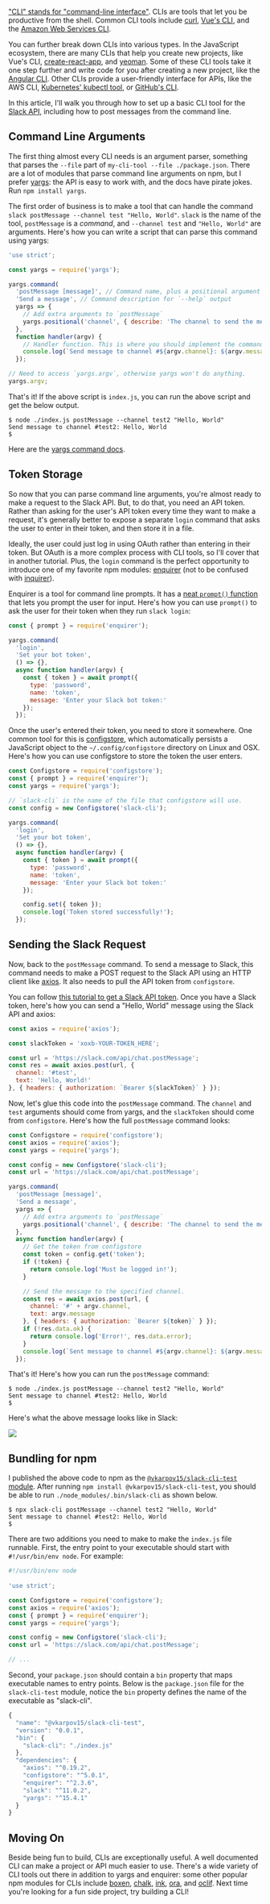 ["CLI" stands for "command-line interface"](https://en.wikipedia.org/wiki/Command-line_interface). CLIs are tools that
let you be productive from the shell. Common CLI tools include [curl](/what-javascript-developers-should-know-about-curl.html),
[Vue's CLI](https://cli.vuejs.org/), and the [Amazon Web Services CLI](https://aws.amazon.com/cli/).

You can further break down CLIs into various types. In the JavaScript ecosystem, there are many CLIs that help you
create new projects, like Vue's CLI, [create-react-app](https://github.com/facebook/create-react-app), and [yeoman](https://yeoman.io/).
Some of these CLI tools take it one step further and write code for you after creating a new project, like the [Angular CLI](https://cli.angular.io/). Other CLIs provide a user-friendly interface for APIs, like the AWS CLI, [Kubernetes' kubectl tool](https://kubernetes.io/docs/reference/kubectl/overview/), or [GitHub's CLI](https://github.com/cli/cli).

In this article, I'll walk you through how to set up a basic CLI tool for the [Slack API](/working-with-the-slack-api-in-node-js.html),
including how to post messages from the command line.

Command Line Arguments
---------------

The first thing almost every CLI needs is an argument parser, something that parses the `--file` part of
`my-cli-tool --file ./package.json`. There are a lot of modules that parse command line arguments on npm, but
I prefer [yargs](https://www.npmjs.com/package/yargs): the API is easy to work with, and the docs have pirate jokes.
Run `npm install yargs`.

The first order of business is to make a tool that can handle the command `slack postMessage --channel test "Hello, World"`. `slack`
is the name of the tool, `postMessage` is a _command_, and `--channel test` and `"Hello, World"` are arguments. Here's how
you can write a script that can parse this command using yargs:

```javascript
'use strict';

const yargs = require('yargs');

yargs.command(
  'postMessage [message]', // Command name, plus a positional argument `message`
  'Send a message', // Command description for `--help` output
  yargs => {
    // Add extra arguments to `postMessage`
    yargs.positional('channel', { describe: 'The channel to send the message to', default: 'test' });
  },
  function handler(argv) {
    // Handler function. This is where you should implement the command
    console.log(`Send message to channel #${argv.channel}: ${argv.message}`);
  });

// Need to access `yargs.argv`, otherwise yargs won't do anything.
yargs.argv;
```

That's it! If the above script is `index.js`, you can run the above script and get the below output.

```
$ node ./index.js postMessage --channel test2 "Hello, World"
Send message to channel #test2: Hello, World
$ 
```

Here are the [yargs command docs](https://github.com/yargs/yargs/blob/master/docs/advanced.md#positional-arguments).

Token Storage
-------------

So now that you can parse command line arguments, you're almost ready to make a request to the Slack API. But, to
do that, you need an API token. Rather than asking for the user's API token every time they want to make a request,
it's generally better to expose a separate `login` command that asks the user to enter in their token, and then
store it in a file.

Ideally, the user could just log in using OAuth rather than entering in their token. But OAuth is a more complex
process with CLI tools, so I'll cover that in another tutorial. Plus, the `login` command is the perfect
opportunity to introduce one of my favorite npm modules: [enquirer](https://www.npmjs.com/package/enquirer) (not to be confused with [inquirer](https://www.npmjs.com/package/inquirer)).

Enquirer is a tool for command line prompts. It has a [neat `prompt()` function](https://www.npmjs.com/package/enquirer#%E2%9D%AF-usage) that lets you prompt the user for input. Here's how you can use `prompt()` to ask the user for their token when they run `slack login`:

```javascript
const { prompt } = require('enquirer');

yargs.command(
  'login',
  'Set your bot token',
  () => {},
  async function handler(argv) {
    const { token } = await prompt({
      type: 'password',
      name: 'token',
      message: 'Enter your Slack bot token:'
    });
  });
```

Once the user's entered their token, you need to store it somewhere. One common tool for this is [configstore](https://www.npmjs.com/package/configstore), which automatically persists a JavaScript object to the `~/.config/configstore` directory on
Linux and OSX. Here's how you can use configstore to store the token the user enters.

```javascript
const Configstore = require('configstore');
const { prompt } = require('enquirer');
const yargs = require('yargs');

// `slack-cli` is the name of the file that configstore will use.
const config = new Configstore('slack-cli');

yargs.command(
  'login',
  'Set your bot token',
  () => {},
  async function handler(argv) {
    const { token } = await prompt({
      type: 'password',
      name: 'token',
      message: 'Enter your Slack bot token:'
    });

    config.set({ token });
    console.log('Token stored successfully!');
  });
```

Sending the Slack Request
-------------------------

Now, back to the `postMessage` command. To send a message to Slack, this command needs to make a POST request to
the Slack API using an HTTP client like [axios](https://masteringjs.io/axios). It also needs to pull the API token
from `configstore`.

You can follow [this tutorial to get a Slack API token](/working-with-the-slack-api-in-node-js.html). Once you have
a Slack token, here's how you can send a "Hello, World" message using the Slack API and axios:

```javascript
const axios = require('axios');

const slackToken = 'xoxb-YOUR-TOKEN_HERE';

const url = 'https://slack.com/api/chat.postMessage';
const res = await axios.post(url, {
  channel: '#test',
  text: 'Hello, World!'
}, { headers: { authorization: `Bearer ${slackToken}` } });
```

Now, let's glue this code into the `postMessage` command. The `channel` and `test` arguments should come from yargs,
and the `slackToken` should come from `configstore`. Here's how the full `postMessage` command looks:

```javascript
const Configstore = require('configstore');
const axios = require('axios');
const yargs = require('yargs');

const config = new Configstore('slack-cli');
const url = 'https://slack.com/api/chat.postMessage';

yargs.command(
  'postMessage [message]',
  'Send a message',
  yargs => {
    // Add extra arguments to `postMessage`
    yargs.positional('channel', { describe: 'The channel to send the message to', default: 'test' });
  },
  async function handler(argv) {
    // Get the token from configstore
    const token = config.get('token');
    if (!token) {
      return console.log('Must be logged in!');
    }

    // Send the message to the specified channel.
    const res = await axios.post(url, {
      channel: '#' + argv.channel,
      text: argv.message
    }, { headers: { authorization: `Bearer ${token}` } });
    if (!res.data.ok) {
      return console.log('Error!', res.data.error);
    }
    console.log(`Sent message to channel #${argv.channel}: ${argv.message}`);
  });
```

That's it! Here's how you can run the `postMessage` command:

```
$ node ./index.js postMessage --channel test2 "Hello, World"
Sent message to channel #test2: Hello, World
$ 
```

Here's what the above message looks like in Slack:

<img src="/images/slack-message.png" class="inline-image">

Bundling for npm
----------------

I published the above code to npm as the [`@vkarpov15/slack-cli-test` module](https://www.npmjs.com/package/@vkarpov15/slack-cli-test).
After running `npm install @vkarpov15/slack-cli-test`, you should be able to run `./node_modules/.bin/slack-cli` as
shown below.

```
$ npx slack-cli postMessage --channel test2 "Hello, World"
Sent message to channel #test2: Hello, World
$ 
```

There are two additions you need to make to make the `index.js` file runnable. First, the entry point to your
executable should start with `#!/usr/bin/env node`. For example:

```javascript
#!/usr/bin/env node
  
'use strict';

const Configstore = require('configstore');
const axios = require('axios');
const { prompt } = require('enquirer');
const yargs = require('yargs');

const config = new Configstore('slack-cli');
const url = 'https://slack.com/api/chat.postMessage';

// ...
```

Second, your `package.json` should contain a `bin` property that maps executable names to entry points. Below is the
`package.json` file for the `slack-cli-test` module, notice the `bin` property defines the name of the executable
as "slack-cli".

```javascript
{
  "name": "@vkarpov15/slack-cli-test",
  "version": "0.0.1",
  "bin": {
    "slack-cli": "./index.js"
  },
  "dependencies": {
    "axios": "^0.19.2",
    "configstore": "^5.0.1",
    "enquirer": "^2.3.6",
    "slack": "^11.0.2",
    "yargs": "^15.4.1"
  }
}
```

Moving On
---------

Beside being fun to build, CLIs are exceptionally useful. A well documented CLI can make a project or API much easier
to use. There's a wide variety of CLI tools out there in addition to yargs and enquirer: some other popular npm modules
for CLIs include [boxen](https://www.npmjs.com/package/boxen), [chalk](https://www.npmjs.com/package/chalk), [ink](https://www.npmjs.com/package/ink), [ora](https://www.npmjs.com/package/ora), and [oclif](https://oclif.io/). Next time you're looking for
a fun side project, try building a CLI!